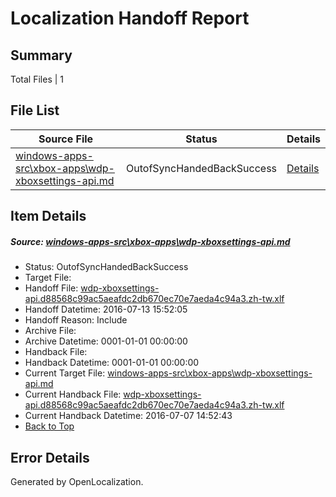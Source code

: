 # <a name='report-top'></a> Localization Handoff Report

## Summary
 Total Files | 1

## File List
 Source File | Status | Details 
 ----------- | ------ | ------- 
 [windows-apps-src\xbox-apps\wdp-xboxsettings-api.md](https://github.com/Microsoft/windows-apps/blob/c51eff41e63d815f6298b4fc46a9b11314bc8bc9/windows-apps-src/xbox-apps/wdp-xboxsettings-api.md) | OutofSyncHandedBackSuccess | [Details](#e8609c16c4b260f14a7cd7843d2ea60a4d17f3ae5419)

## Item Details
##### <a name='e8609c16c4b260f14a7cd7843d2ea60a4d17f3ae5419'></a> Source: [windows-apps-src\xbox-apps\wdp-xboxsettings-api.md](https://github.com/Microsoft/windows-apps/blob/c51eff41e63d815f6298b4fc46a9b11314bc8bc9/windows-apps-src/xbox-apps/wdp-xboxsettings-api.md)
* Status: OutofSyncHandedBackSuccess
* Target File: 
* Handoff File: [wdp-xboxsettings-api.d88568c99ac5aeafdc2db670ec70e7aeda4c94a3.zh-tw.xlf](https://github.com/Microsoft/WDG.handoff/blob/efe6200818556a5cda02680539430cba1759faee/ol-handoff/Microsoft/windows-apps.zh-tw/master/wdp-xboxsettings-api.d88568c99ac5aeafdc2db670ec70e7aeda4c94a3.zh-tw.xlf)
* Handoff Datetime: 2016-07-13 15:52:05
* Handoff Reason: Include
* Archive File: 
* Archive Datetime: 0001-01-01 00:00:00
* Handback File: 
* Handback Datetime: 0001-01-01 00:00:00
* Current Target File: [windows-apps-src\xbox-apps\wdp-xboxsettings-api.md](https://github.com/Microsoft/windows-apps.zh-tw/blob/8fb0333f93d8703ca2c68ed5663a59d0bc562167/windows-apps-src/xbox-apps/wdp-xboxsettings-api.md)
* Current Handback File: [wdp-xboxsettings-api.d88568c99ac5aeafdc2db670ec70e7aeda4c94a3.zh-tw.xlf](https://github.com/Microsoft/WDG.handback/blob/8a79e594417f6c24b1634f8d2ee5921039f22dca/ol-handback/Microsoft/windows-apps.zh-tw/master/wdp-xboxsettings-api.d88568c99ac5aeafdc2db670ec70e7aeda4c94a3.zh-tw.xlf)
* Current Handback Datetime: 2016-07-07 14:52:43
* [Back to Top](#report-top)


## Error Details

Generated by OpenLocalization.
